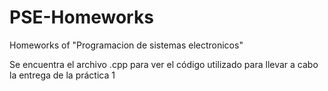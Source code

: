 # PSE-Homeworks
Homeworks of "Programacion de sistemas electronicos"


Se encuentra el archivo .cpp para ver el código utilizado para llevar a cabo la entrega de la práctica 1
